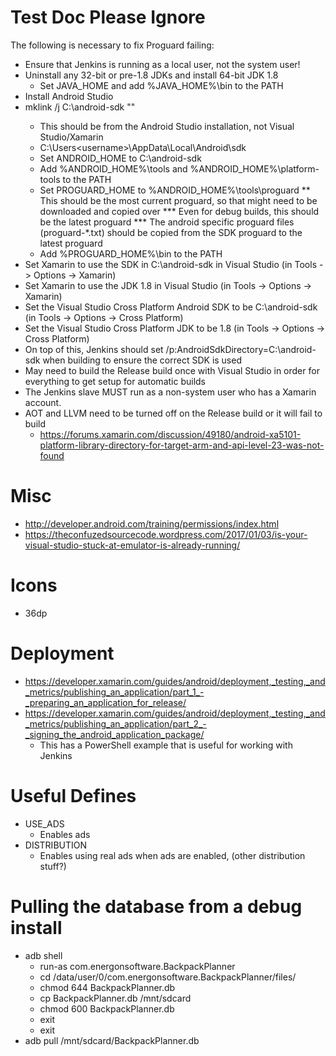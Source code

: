 ﻿# Test Doc Please Ignore

The following is necessary to fix Proguard failing:

* Ensure that Jenkins is running as a local user, not the system user!
* Uninstall any 32-bit or pre-1.8 JDKs and install 64-bit JDK 1.8
  * Set JAVA_HOME and add %JAVA_HOME%\bin to the PATH
* Install Android Studio
* mklink /j C:\android-sdk "<path to Android SDK>"
  * This should be from the Android Studio installation, not Visual Studio/Xamarin
   * C:\Users\<username>\AppData\Local\Android\sdk
  * Set ANDROID_HOME to C:\android-sdk
  * Add %ANDROID_HOME%\tools and %ANDROID_HOME%\platform-tools to the PATH
  * Set PROGUARD_HOME to %ANDROID_HOME%\tools\proguard
    ** This should be the most current proguard, so that might need to be downloaded and copied over
      *** Even for debug builds, this should be the latest proguard
      *** The android specific proguard files (proguard-*.txt) should be copied from the SDK proguard to the latest proguard
  * Add %PROGUARD_HOME%\bin to the PATH
* Set Xamarin to use the SDK in C:\android-sdk in Visual Studio (in Tools -> Options -> Xamarin)
* Set Xamarin to use the JDK 1.8 in Visual Studio (in Tools -> Options -> Xamarin)
* Set the Visual Studio Cross Platform Android SDK to be C:\android-sdk (in Tools -> Options -> Cross Platform)
* Set the Visual Studio Cross Platform JDK to be 1.8 (in Tools -> Options -> Cross Platform)
* On top of this, Jenkins should set /p:AndroidSdkDirectory=C:\android-sdk when building to ensure the correct SDK is used
* May need to build the Release build once with Visual Studio in order for everything to get setup for automatic builds
* The Jenkins slave MUST run as a non-system user who has a Xamarin account.
* AOT and LLVM need to be turned off on the Release build or it will fail to build
  * https://forums.xamarin.com/discussion/49180/android-xa5101-platform-library-directory-for-target-arm-and-api-level-23-was-not-found

# Misc

* http://developer.android.com/training/permissions/index.html
* https://theconfuzedsourcecode.wordpress.com/2017/01/03/is-your-visual-studio-stuck-at-emulator-is-already-running/

# Icons

* 36dp

# Deployment

* https://developer.xamarin.com/guides/android/deployment,_testing,_and_metrics/publishing_an_application/part_1_-_preparing_an_application_for_release/
* https://developer.xamarin.com/guides/android/deployment,_testing,_and_metrics/publishing_an_application/part_2_-_signing_the_android_application_package/
  * This has a PowerShell example that is useful for working with Jenkins

# Useful Defines

* USE_ADS
  * Enables ads
* DISTRIBUTION
  * Enables using real ads when ads are enabled, (other distribution stuff?)

# Pulling the database from a debug install

* adb shell
  * run-as com.energonsoftware.BackpackPlanner
  * cd /data/user/0/com.energonsoftware.BackpackPlanner/files/
  * chmod 644 BackpackPlanner.db
  * cp BackpackPlanner.db /mnt/sdcard
  * chmod 600 BackpackPlanner.db
  * exit
  * exit
* adb pull /mnt/sdcard/BackpackPlanner.db